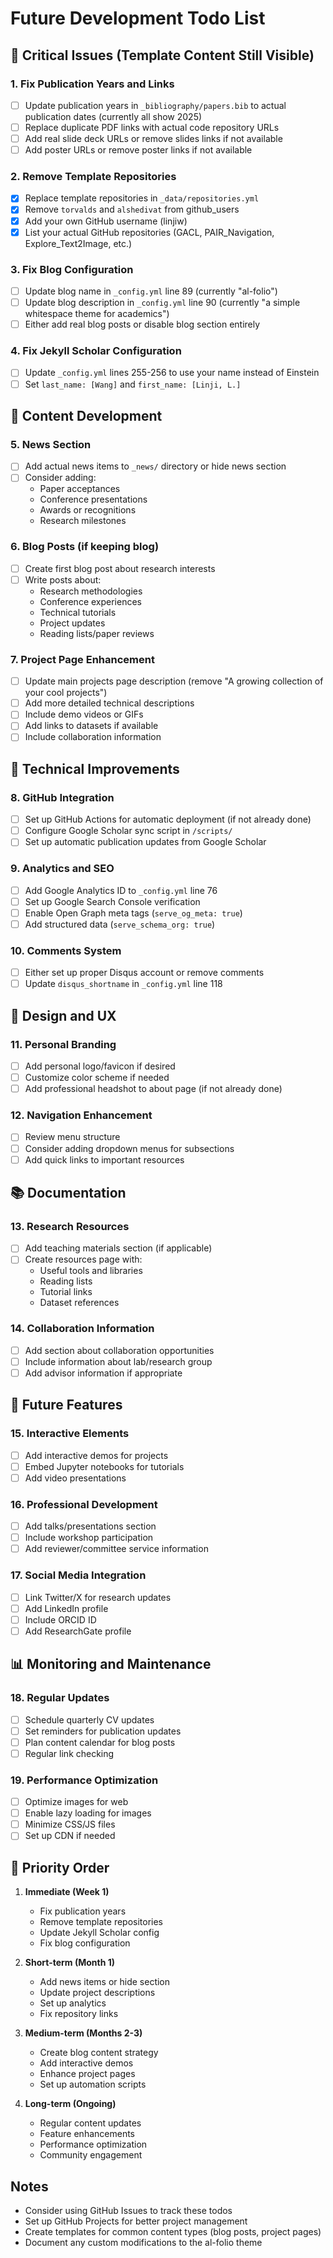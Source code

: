 # Future Development Todo List

## 🚨 Critical Issues (Template Content Still Visible)

### 1. Fix Publication Years and Links
- [ ] Update publication years in `_bibliography/papers.bib` to actual publication dates (currently all show 2025)
- [ ] Replace duplicate PDF links with actual code repository URLs
- [ ] Add real slide deck URLs or remove slides links if not available
- [ ] Add poster URLs or remove poster links if not available

### 2. Remove Template Repositories
- [x] Replace template repositories in `_data/repositories.yml`
- [x] Remove `torvalds` and `alshedivat` from github_users
- [x] Add your own GitHub username (linjiw)
- [x] List your actual GitHub repositories (GACL, PAIR_Navigation, Explore_Text2Image, etc.)

### 3. Fix Blog Configuration
- [ ] Update blog name in `_config.yml` line 89 (currently "al-folio")
- [ ] Update blog description in `_config.yml` line 90 (currently "a simple whitespace theme for academics")
- [ ] Either add real blog posts or disable blog section entirely

### 4. Fix Jekyll Scholar Configuration
- [ ] Update `_config.yml` lines 255-256 to use your name instead of Einstein
- [ ] Set `last_name: [Wang]` and `first_name: [Linji, L.]`

## 📝 Content Development

### 5. News Section
- [ ] Add actual news items to `_news/` directory or hide news section
- [ ] Consider adding:
  - Paper acceptances
  - Conference presentations
  - Awards or recognitions
  - Research milestones

### 6. Blog Posts (if keeping blog)
- [ ] Create first blog post about research interests
- [ ] Write posts about:
  - Research methodologies
  - Conference experiences
  - Technical tutorials
  - Project updates
  - Reading lists/paper reviews

### 7. Project Page Enhancement
- [ ] Update main projects page description (remove "A growing collection of your cool projects")
- [ ] Add more detailed technical descriptions
- [ ] Include demo videos or GIFs
- [ ] Add links to datasets if available
- [ ] Include collaboration information

## 🔧 Technical Improvements

### 8. GitHub Integration
- [ ] Set up GitHub Actions for automatic deployment (if not already done)
- [ ] Configure Google Scholar sync script in `/scripts/`
- [ ] Set up automatic publication updates from Google Scholar

### 9. Analytics and SEO
- [ ] Add Google Analytics ID to `_config.yml` line 76
- [ ] Set up Google Search Console verification
- [ ] Enable Open Graph meta tags (`serve_og_meta: true`)
- [ ] Add structured data (`serve_schema_org: true`)

### 10. Comments System
- [ ] Either set up proper Disqus account or remove comments
- [ ] Update `disqus_shortname` in `_config.yml` line 118

## 🎨 Design and UX

### 11. Personal Branding
- [ ] Add personal logo/favicon if desired
- [ ] Customize color scheme if needed
- [ ] Add professional headshot to about page (if not already done)

### 12. Navigation Enhancement
- [ ] Review menu structure
- [ ] Consider adding dropdown menus for subsections
- [ ] Add quick links to important resources

## 📚 Documentation

### 13. Research Resources
- [ ] Add teaching materials section (if applicable)
- [ ] Create resources page with:
  - Useful tools and libraries
  - Reading lists
  - Tutorial links
  - Dataset references

### 14. Collaboration Information
- [ ] Add section about collaboration opportunities
- [ ] Include information about lab/research group
- [ ] Add advisor information if appropriate

## 🚀 Future Features

### 15. Interactive Elements
- [ ] Add interactive demos for projects
- [ ] Embed Jupyter notebooks for tutorials
- [ ] Add video presentations

### 16. Professional Development
- [ ] Add talks/presentations section
- [ ] Include workshop participation
- [ ] Add reviewer/committee service information

### 17. Social Media Integration
- [ ] Link Twitter/X for research updates
- [ ] Add LinkedIn profile
- [ ] Include ORCID ID
- [ ] Add ResearchGate profile

## 📊 Monitoring and Maintenance

### 18. Regular Updates
- [ ] Schedule quarterly CV updates
- [ ] Set reminders for publication updates
- [ ] Plan content calendar for blog posts
- [ ] Regular link checking

### 19. Performance Optimization
- [ ] Optimize images for web
- [ ] Enable lazy loading for images
- [ ] Minimize CSS/JS files
- [ ] Set up CDN if needed

## 🎯 Priority Order

1. **Immediate (Week 1)**
   - Fix publication years
   - Remove template repositories
   - Update Jekyll Scholar config
   - Fix blog configuration

2. **Short-term (Month 1)**
   - Add news items or hide section
   - Update project descriptions
   - Set up analytics
   - Fix repository links

3. **Medium-term (Months 2-3)**
   - Create blog content strategy
   - Add interactive demos
   - Enhance project pages
   - Set up automation scripts

4. **Long-term (Ongoing)**
   - Regular content updates
   - Feature enhancements
   - Performance optimization
   - Community engagement

## Notes

- Consider using GitHub Issues to track these todos
- Set up GitHub Projects for better project management
- Create templates for common content types (blog posts, project pages)
- Document any custom modifications to the al-folio theme